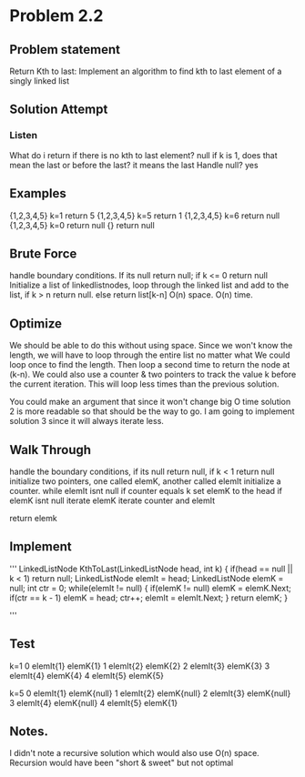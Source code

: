 # Problem 2.2

## Problem statement
Return Kth to last: Implement an algorithm to find kth to last element of a singly linked list

## Solution Attempt

### Listen
What do i return if there is no kth to last element? null
if k is 1, does that mean the last or before the last? it means the last
Handle null? yes

## Examples

{1,2,3,4,5} k=1 return 5
{1,2,3,4,5} k=5 return 1
{1,2,3,4,5} k=6 return null
{1,2,3,4,5} k=0 return null
{} return null

## Brute Force
handle boundary conditions. If its null return null; if k <= 0 return null
Initialize a list of linkedlistnodes, loop through the linked list and add to the list, if k > n return null. else return list[k-n]
O(n) space. O(n) time.

## Optimize
We should be able to do this without using space. Since we won't know the length, we will have to loop through the entire list no matter what
We could loop once to find the length. Then loop a second time to return the node at (k-n).
We could also use a counter & two pointers to track the value k before the current iteration. This will loop less times than the previous solution.

You could make an argument that since it won't change big O time solution 2 is more readable so that should be the way to go.
I am going to implement solution 3 since it will always iterate less.

## Walk Through
handle the boundary conditions, if its null return null, if k < 1 return null
initialize two pointers, one called elemK, another called elemIt
initialize a counter. 
while elemIt isnt null
    if counter equals k set elemK to the head
    if elemK isnt null iterate elemK
    iterate counter and elemIt

return elemk



## Implement

'''
LinkedListNode KthToLast(LinkedListNode head, int k)
{
    if(head == null || k < 1) return null;
    LinkedListNode elemIt = head;
    LinkedListNode elemK = null;
    int ctr = 0;
    while(elemIt != null)
    {
        if(elemK != null) elemK = elemK.Next;
        if(ctr == k - 1) elemK = head;
        ctr++;
        elemIt = elemIt.Next;
    }
    return elemK;
}

'''

## Test

k=1
0 elemIt{1} elemK{1} 
1 elemIt{2} elemK{2}
2 elemIt{3} elemK{3} 
3 elemIt{4} elemK{4} 
4 elemIt{5} elemK{5} 

k=5
0 elemIt{1} elemK{null} 
1 elemIt{2} elemK{null}
2 elemIt{3} elemK{null} 
3 elemIt{4} elemK{null} 
4 elemIt{5} elemK{1} 


## Notes. 
I didn't note a recursive solution which would also use O(n) space. Recursion would have been "short & sweet" but not optimal